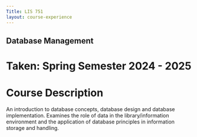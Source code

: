 ```yaml
---
Title: LIS 751 
layout: course-experience
---
```

## Database Management
# Taken: Spring Semester 2024 - 2025
# Course Description

An introduction to database concepts, database design and database implementation. Examines the role of data in the library/information environment and the application of database principles in information storage and handling.